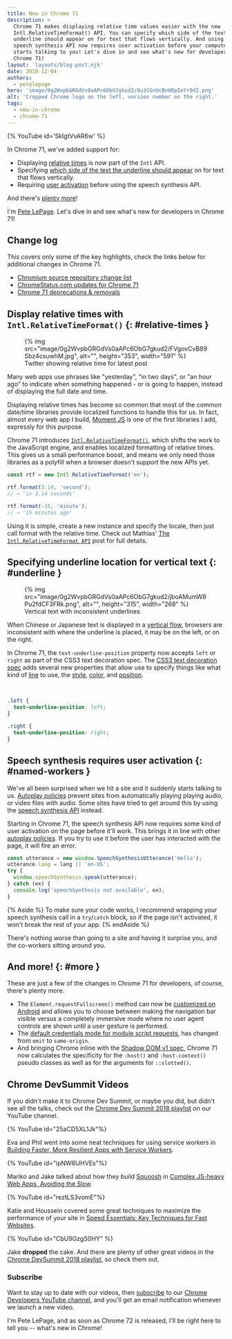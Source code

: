 ```yaml
---
title: New in Chrome 71
description: >
  Chrome 71 makes displaying relative time values easier with the new
  Intl.RelativeTimeFormat() API. You can specify which side of the text the
  underline should appear on for text that flows vertically. And using the
  speech synthesis API now requires user activation before your computer
  starts talking to you! Let's dive in and see what's new for developers in
  Chrome 71!
layout: 'layouts/blog-post.njk'
date: 2018-12-04
authors:
  - petelepage
hero: 'image/0g2WvpbGRGdVs0aAPc6ObG7gkud2/0u3CGnUcBnHBpIeYr0d2.png'
alt: 'Cropped Chrome logo on the left, version number on the right.'
tags:
  - new-in-chrome
  - chrome-71
---
```


{% YouTube id='SkIgtVvAR6w' %}

In Chrome 71, we've added support for:

* Displaying [relative times](#relative-times) is now part of the `Intl` API.
* Specifying [which side of the text the underline should appear](#underline)
  on for text that flows vertically.
* Requiring [user activation](#speech-activation) before using the speech
  synthesis API.

And there's [plenty more](#more)!

I'm [Pete LePage](https://twitter.com/petele). Let's dive in and see
what's new for developers in Chrome 71!

## Change log

This covers only some of the key highlights, check the links below for
additional changes in Chrome 71.

* [Chromium source repository change list](https://chromium.googlesource.com/chromium/src/+log/70.0.3538.66..71.0.3578.82)
* [ChromeStatus.com updates for Chrome 71](https://www.chromestatus.com/features#milestone%3D71)
* [Chrome 71 deprecations & removals](https://developers.google.com/web/updates/2018/10/chrome-71-deps-rems)

## Display relative times with `Intl.RelativeTimeFormat()` {: #relative-times }

<figure class="float-right">
  {% img src="image/0g2WvpbGRGdVs0aAPc6ObG7gkud2/FVgovCvB89Sbz4csuwhM.jpg", alt="", height="353", width="591" %}
  <figcaption>
    Twitter showing relative time for latest post
  </figcaption>
</figure>

Many web apps use phrases like "yesterday", "in two days", or "an hour ago" to
indicate when something happened - or is going to happen, instead of displaying
the full date and time.

Displaying relative times has become so common that most of the common
date/time libraries provide localized functions to handle this for us. In fact,
almost every web app I build, [Moment JS](https://momentjs.com/) is one of the
first libraries I add, expressly for this purpose.

Chrome 71 introduces [`Intl.RelativeTimeFormat()`][mdn-reltimefmt], which
shifts the work to the JavaScript engine, and enables localized formatting of
relative times. This gives us a small performance boost, and means we only
need those libraries as a polyfill when a browser doesn't support the new APIs
yet.

```js
const rtf = new Intl.RelativeTimeFormat('en');

rtf.format(3.14, 'second');
// → 'in 3.14 seconds'

rtf.format(-15, 'minute');
// → '15 minutes ago'
```

Using it is simple, create a new instance and specify the locale,
then just call format with the relative time. Check out Mathias'
[The `Intl.RelativeTimeFormat API`](https://developers.google.com/web/updates/2018/10/intl-relativetimeformat)
post for full details.

## Specifying underline location for vertical text {: #underline }

<figure class="float-right">
  {% img src="image/0g2WvpbGRGdVs0aAPc6ObG7gkud2/jboAMumW8Pu2fdCF3FRk.png", alt="", height="315", width="268" %}
  <figcaption>
    Vertical text with inconsistent underlines
  </figcaption>
</figure>

When Chinese or Japanese text is displayed in a
[vertical flow](https://underlined-vertical-text.glitch.me), browsers are
inconsistent with where the underline is placed, it may be on the left, or
on the right.

In Chrome 71, the `text-underline-position` property now accepts `left` or
`right` as part of the CSS3 text decoration spec. The
[CSS3 text decoration spec][css3-td-spec] adds several new properties that
allow use to specify things like what kind of [line][css3-td-line] to use,
the [style][css3-td-style], [color][css3-td-color], and
[position][css3-td-position].

<br style="clear: both;">

```css
.left {
  text-underline-position: left;
}

.right {
  text-underline-position: right;
}
```

## Speech synthesis requires user activation {: #named-workers }

We've all been surprised when we hit a site and it suddenly starts talking
to us. [Autoplay policies](https://developers.google.com/web/updates/2018/11/web-audio-autoplay)
prevent sites from automatically playing playing audio, or video files with
audio. Some sites have tried to get around this by using the
[speech synthesis API](https://developer.mozilla.org/en-US/docs/Web/API/SpeechSynthesis)
instead.

Starting in Chrome 71, the speech synthesis API now requires some kind of user
activation on the page before it'll work. This brings it in line with other
[autoplay policies](https://developers.google.com/web/updates/2018/11/web-audio-autoplay).
If you try to use it before the user has interacted with the page, it will
fire an error.

```js
const utterance = new window.SpeechSynthesisUtterance('Hello');
utterance.lang = lang || 'en-US';
try {
  window.speechSynthesis.speak(utterance);
} catch (ex) {
  console.log('speechSynthesis not available', ex);
}
```

{% Aside %}
To make sure your code works, I recommend wrapping your speech
synthesis call in a `try`/`catch` block, so if the page isn't activated, it
won't break the rest of your app.
{% endAside %}

There's nothing worse than going to a site and having it surprise you,
and the co-workers sitting around you.

## And more! {: #more }

These are just a few of the changes in Chrome 71 for developers, of course,
there's plenty more.

* The `Element.requestFullscreen()` method can now be
  [customized on Android](https://www.chromestatus.com/feature/5188650908254208)
  and allows you to choose between making the navigation bar visible versus a
  completely immersive mode where no user agent controls are shown until a
  user gesture is performed.
* The [default credentials mode for module script requests](https://www.chromestatus.com/feature/6710957388595200),
  has changed from `omit` to `same-origin`.
* And bringing Chrome inline with the
  [Shadow DOM v1 spec](https://w3c.github.io/webcomponents/spec/shadow/),
  Chrome 71 now calculates the specificity for the `:host()` and
  `:host-context()` pseudo classes as well as for the arguments for
  `::slotted()`.

## Chrome DevSummit Videos

If you didn't make it to Chrome Dev Summit, or maybe you did, but didn't
see all the talks, check out the
[Chrome Dev Summit 2018 playlist](https://www.youtube.com/playlist?list=PLNYkxOF6rcIDjlCx1PcphPpmf43aKOAdF)
on our YouTube channel.

{% YouTube id="25aCD5XL1Jk"%}

Eva and Phil went into some neat techniques for using service workers in
[Building Faster, More Resilient Apps with Service Workers](https://www.youtube.com/watch?v=25aCD5XL1Jk&t=0s&index=9&list=PLNYkxOF6rcIDjlCx1PcphPpmf43aKOAdF).

{% YouTube id="ipNW6lJHVEs"%}

Mariko and Jake talked about how they build [Squoosh](https://squoosh.app/) in
[Complex JS-heavy Web Apps, Avoiding the Slow](https://www.youtube.com/watch?v=ipNW6lJHVEs&t=104s&index=11&list=PLNYkxOF6rcIDjlCx1PcphPpmf43aKOAdF).

{% YouTube id="reztLS3vomE"%}

Katie and Houssein covered some great techniques to maximize the performance
of your site in
[Speed Essentials: Key Techniques for Fast Websites](https://www.youtube.com/watch?v=reztLS3vomE&t=1s&index=8&list=PLNYkxOF6rcIDjlCx1PcphPpmf43aKOAdF).

{% YouTube id="CbU9GzgS0HY" %}

Jake **dropped** the cake. And there are plenty of other great videos in the
[Chrome DevSummit 2018 playlist](https://www.youtube.com/playlist?list=PLNYkxOF6rcIDjlCx1PcphPpmf43aKOAdF),
so check them out.

### Subscribe

Want to stay up to date with our videos, then [subscribe](https://goo.gl/6FP1a5)
to our [Chrome Developers YouTube channel](https://www.youtube.com/user/ChromeDevelopers/),
and you'll get an email notification whenever we launch a new video.

I'm Pete LePage, and as soon as Chrome 72 is released, I'll be right
here to tell you -- what's new in Chrome!

[mdn-reltimefmt]: https://developer.mozilla.org/en-US/docs/Web/JavaScript/Reference/Global_Objects/Intl.RelativeTimeFormat
[css3-td-spec]: https://www.w3.org/TR/css-text-decor-3/
[css3-td-line]: https://www.w3.org/TR/css-text-decor-3/#text-decoration-style-property
[css3-td-style]: https://www.w3.org/TR/css-text-decor-3/#text-decoration-style-property
[css3-td-color]: https://www.w3.org/TR/css-text-decor-3/#text-decoration-color-property
[css3-td-position]: https://www.w3.org/TR/css-text-decor-3/#text-underline-position-property
